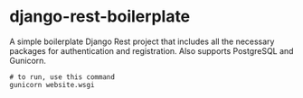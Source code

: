 # django-rest-boilerplate

A simple boilerplate Django Rest project that includes all the necessary packages for authentication and registration. 
Also supports PostgreSQL and Gunicorn.

```
# to run, use this command
gunicorn website.wsgi
```
